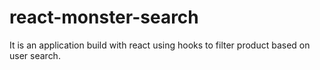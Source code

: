 # react-monster-search
It is an application build with react using hooks to filter product based on user search. 
